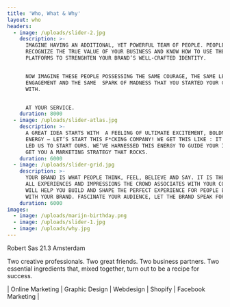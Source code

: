 ```yaml
---
title: 'Who, What & Why'
layout: who
headers:
  - image: /uploads/slider-2.jpg
    description: >-
      IMAGINE HAVING AN ADDITIONAL, YET POWERFUL TEAM OF PEOPLE. PEOPLE WHO
      RECOGNIZE THE TRUE VALUE OF YOUR BUSINESS AND KNOW HOW TO USE THE RIGHT
      PLATFORMS TO STRENGHTEN YOUR BRAND’S WELL-CRAFTED IDENTITY. 


      NOW IMAGINE THESE PEOPLE POSSESSING THE SAME COURAGE, THE SAME LEVEL OF
      ENGAGEMENT AND THE SAME  SPARK OF MADNESS THAT YOU STARTED YOUR COMPANY
      WITH. 


      AT YOUR SERVICE.
    duration: 8000
  - image: /uploads/slider-atlas.jpg
    description: >-
      A GREAT IDEA STARTS WITH  A FEELING OF ULTIMATE EXCITEMENT, BOLDNESS AND
      ENERGY – LET’S START THIS F*CKING COMPANY! WE GET THIS LIKE : IT’S WHAT
      LED US TO START OURS. WE’VE HARNESSED THIS ENERGY TO GUIDE YOUR IDEAS AND
      GET YOU A MARKETING STRATEGY THAT ROCKS.
    duration: 6000
  - image: /uploads/slider-grid.jpg
    description: >-
      YOUR BRAND IS WHAT PEOPLE THINK, FEEL, BELIEVE AND SAY. IT IS THE SUM OF
      ALL EXPERIENCES AND IMPRESSIONS THE CROWD ASSOCIATES WITH YOUR COMPANY. WE
      WILL HELP YOU BUILD AND SHAPE THE PERFECT EXPERIENCE FOR PEOPLE ENGAGING
      WITH YOUR BRAND. FASCINATE YOUR AUDIENCE, LET THE BRAND SPEAK FOR ITSELF.
    duration: 6000
images:
  - image: /uploads/marijn-birthday.png
  - image: /uploads/slider-1.jpg
  - image: /uploads/why.jpg
---
```


Robert Sas 21.3 Amsterdam

Two creative professionals. Two great friends. Two business partners. Two essential ingredients that, mixed together, turn out to be a recipe for success.

| Online Marketing | Graphic Design | Webdesign | Shopify | Facebook Marketing |